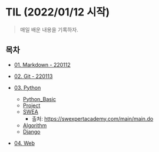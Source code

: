 # TIL (2022/01/12 시작)

> 매일 배운 내용을 기록하자.

## 목차

- [01. Markdown - 220112](./Markdown)

- [02. Git - 220113](./Git)

- [03. Python](./Python) 

  - [Python_Basic](./Python/Python_Basic) 
  - [Project](./Python/Project) 
  - [SWEA](./Python/SWEA) 
    - 출처: https://swexpertacademy.com/main/main.do
  - [Algorithm](./Python/Algorithm) 
  - [Django](./Python/Django)

- [04. Web](./Web)   

  

  

